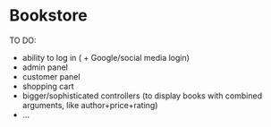 # Bookstore

TO DO:
* ability to log in ( + Google/social media login)
* admin panel
* customer panel
* shopping cart
* bigger/sophisticated controllers (to display books with combined arguments, like author+price+rating)
* ...